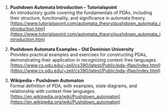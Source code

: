 

1. **Pushdown Automata Introduction – Tutorialspoint**  
   An introductory guide covering the fundamentals of PDAs, including their structure, functionality, and significance in automata theory.  
    [https://www.tutorialspoint.com/automata_theory/pushdown_automata_introduction.htm](https://www.tutorialspoint.com/automata_theory/pushdown_automata_introduction.htm)

2. **Pushdown Automata Examples – Old Dominion University**  
   Provides practical examples and exercises for constructing PDAs, demonstrating their application in recognizing context-free languages.  
    [https://www.cs.odu.edu/~zeil/cs390/latest/Public/pda-jflap/index.html](https://www.cs.odu.edu/~zeil/cs390/latest/Public/pda-jflap/index.html)
3. **Wikipedia – Pushdown Automaton**  
   Formal definition of PDA, with examples, state diagrams, and relationship with context-free languages.  
    [https://en.wikipedia.org/wiki/Pushdown_automaton](https://en.wikipedia.org/wiki/Pushdown_automaton)
